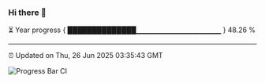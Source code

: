 ### Hi there 👋

⏳ Year progress { ██████████████▁▁▁▁▁▁▁▁▁▁▁▁▁▁▁▁ } 48.26 %

---

⏰ Updated on Thu, 26 Jun 2025 03:35:43 GMT

![Progress Bar CI](https://github.com/IshwaranRudhara/GIT-ACTION/workflows/Progress%20Bar%20CI/badge.svg)
